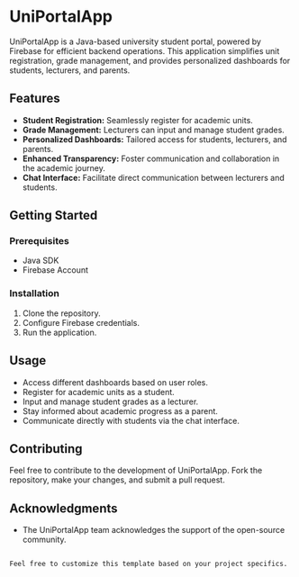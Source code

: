 
# UniPortalApp

UniPortalApp is a Java-based university student portal, powered by Firebase for efficient backend operations. This application simplifies unit registration, grade management, and provides personalized dashboards for students, lecturers, and parents.

## Features
- **Student Registration:** Seamlessly register for academic units.
- **Grade Management:** Lecturers can input and manage student grades.
- **Personalized Dashboards:** Tailored access for students, lecturers, and parents.
- **Enhanced Transparency:** Foster communication and collaboration in the academic journey.
- **Chat Interface:** Facilitate direct communication between lecturers and students.

## Getting Started

### Prerequisites
- Java SDK
- Firebase Account

### Installation
1. Clone the repository.
2. Configure Firebase credentials.
3. Run the application.

## Usage
- Access different dashboards based on user roles.
- Register for academic units as a student.
- Input and manage student grades as a lecturer.
- Stay informed about academic progress as a parent.
- Communicate directly with students via the chat interface.

## Contributing
Feel free to contribute to the development of UniPortalApp. Fork the repository, make your changes, and submit a pull request.

## Acknowledgments
- The UniPortalApp team acknowledges the support of the open-source community.
```

Feel free to customize this template based on your project specifics.
